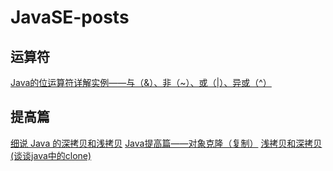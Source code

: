 # JavaSE-posts

## 运算符  
[Java的位运算符详解实例——与（&）、非（~）、或（|）、异或（^）](https://www.cnblogs.com/lichengze/p/5713409.html)  

## 提高篇
[细说 Java 的深拷贝和浅拷贝](https://segmentfault.com/a/1190000010648514)
[Java提高篇——对象克隆（复制）](https://www.cnblogs.com/Qian123/p/5710533.html)
[浅拷贝和深拷贝(谈谈java中的clone)](http://blog.csdn.net/u014727260/article/details/55003402)
